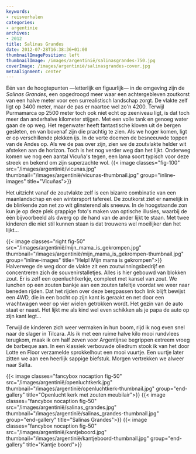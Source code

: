 ```yaml
---
keywords:
- reisverhalen
categories:
- argentinie
archives:
- 2012
title: Salinas Grandes
date: 2012-07-28T16:38:36+01:00
thumbnailImagePosition: left
thumbnailImage: /images/argentinië/salinasgrandes-750.jpg
coverImage: /images/argentinië/salinasgrandes-cover.jpg
metaAlignment: center
---
```


Eén van de hoogtepunten &mdash;letterlijk en figuurlijk&mdash; in de omgeving
zijn de <i>Salinas Grandes</i>, een opgedroogd meer waar een achtergebleven
zoutkorst van een halve meter voor een surrealistisch landschap zorgt. De
vlakte zelf ligt op 3400 meter, maar de pas er naartoe wel zo'n 4200. Terwijl
Purmamarca op 2500 meter toch ook niet echt op zeeniveau ligt, is dat toch meer
dan anderhalve kilometer stijgen. Met een volle tank en genoeg water gaan de op
weg. Het regenwater heeft fantastische kloven uit de bergen gesleten, en van
bovenaf zijn die prachtig te zien. Als we hoger komen, ligt er op verschillende
plekken ijs. In de verte doemen de besneeuwde toppen van de Andes op. Als we de
pas over zijn, zien we de zoutvlakte helder wit afsteken aan de horizon. Toch
is het nog verder weg dan het lijkt. Onderweg komen we nog een aantal Vicuña's
tegen, een lama soort typisch voor deze streek en bekend om zijn superzachte
wol.
{{< image classes="fig-100" src="/images/argentinië/vicunas.jpg" thumbnail="/images/argentinië/vicunas-thumbnail.jpg" group="inline-images" title="Vicuñas">}}

Het uitzicht vanaf de zoutvlakte zelf is een bizarre combinatie van een
maanlandschap en een wintersport tafereel. De zoutkorst ziet er namelijk in de
blinkende zon net zo wit glinsterend als sneeuw. In de hoogstaande zon kun je
op deze plek grappige foto's maken van optische illusies, waarbij de één
bijvoorbeeld als dwerg op de hand van de ander lijkt te staan. Met twee
kinderen die niet stil kunnen staan is dat trouwens wel moeilijker dan het
lijkt...

{{< image classes="right fig-50" src="/images/argentinië/mijn_mama_is_gekrompen.jpg" thumbnail="/images/argentinië/mijn_mama_is_gekrompen-thumbnail.jpg" group="inline-images" title="Help! Mijn mama is gekrompen">}}
Halverwege de weg door de vlakte zit een zoutwinningsbedrijf en concentreren
zich de souvenirstalletjes. Alles is hier gebouwd van blokken zout. Er is zelf
een openluchtkerkje, compleet met kansel van zout. We lunchen op een zouten
bankje aan een zouten tafeltje voordat we weer naar beneden rijden. Dat het
rijden over deze bergpassen toch link blijft bewijst een 4WD, die in een bocht
op zijn kant is geraakt en net door een vrachtwagen weer op vier wielen
getrokken wordt. Het gezin van de auto staat er naast. Het lijkt me als kind
wel even schikken als je papa de auto op zijn kant legt...

Terwijl de kinderen zich weer vermaken in hun boom, rijd ik nog even snel naar
de slager in Tilcara. Als ik met een ruime halve kilo mooi rundvlees terugkom,
maak ik om half zeven voor Argentijnse begrippen extreem vroeg de barbeque aan.
In een klassiek verbouwde oliedrum stook ik van het door Lotte en Floor
verzamelde sprokkelhout een mooi vuurtje. Een uurtje later zitten we aan een
heerlijk sappige biefstuk. Morgen vertrekken we alweer naar Salta.


{{< image classes="fancybox nocaption fig-50" src="/images/argentinië/openluchtkerk.jpg" thumbnail="/images/argentinië/openluchtkerk-thumbnail.jpg" group="end-gallery" title="Openlucht kerk met zouten meubilair">}}
{{< image classes="fancybox nocaption fig-50" src="/images/argentinië/salinas_grandes.jpg" thumbnail="/images/argentinië/salinas_grandes-thumbnail.jpg" group="end-gallery" title="Salinas Grandes">}}
{{< image classes="fancybox nocaption fig-50" src="/images/argentinië/kantjeboord.jpg" thumbnail="/images/argentinië/kantjeboord-thumbnail.jpg" group="end-gallery" title="Kantje boord">}}
